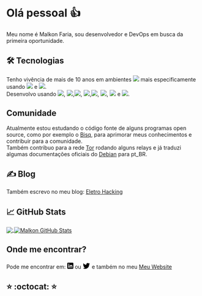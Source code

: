 # Olá pessoal :thumbsup:

Meu nome é Malkon Faria, sou desenvolvedor e DevOps em busca da primeira oportunidade.

## :hammer_and_wrench: Tecnologias

Tenho vivência de mais de 10 anos em ambientes ![](https://img.shields.io/badge/OS-Linux-sucess) mais especificamente usando ![](https://img.shields.io/badge/OS-Debian-FF1493) e ![](https://img.shields.io/badge/OS-CentOS-%2300008B). <br/>
Desenvolvo usando ![](https://img.shields.io/badge/Code-Java-%238B0000), ![](https://img.shields.io/badge/Code-HTML-%23FF4500),![](https://img.shields.io/badge/Code-CSS-blue), ![](https://img.shields.io/badge/Code-JS-%23FFD700),![](https://img.shields.io/badge/Framework-Spring-%2332CD32), ![](https://img.shields.io/badge/Framework-Bootstrap-%238A2BE2), ![](https://img.shields.io/badge/Framework-Angular-%23FF0000) e ![](https://img.shields.io/badge/Framework-Ionic-blue).

## Comunidade

Atualmente estou estudando o código fonte de alguns programas open source, como por exemplo o [Bisq](https://bisq.network/), para aprimorar meus conhecimentos e contribuir para a comunidade.<br/>
Também contribuo para a rede [Tor](https://www.torproject.org) rodando alguns relays e já traduzi algumas documentações oficiais do [Debian](https://www.debian.org/index.pt.html) para pt_BR.

## &#x270d; Blog

Também escrevo no meu blog: [Eletro Hacking](https://malkonf.github.io/blog/blog0.html)

## &#x1f4c8; GitHub Stats

<a href="https://github.com/MalkonF/MalkonF">
  <img align="center" src="https://github-readme-stats.vercel.app/api/top-langs/?username=MalkonF&title_color=ffffff&text_color=c9cacc&icon_color=2bbc8a&bg_color=1d1f21" />
</a>
<a href="https://github.com/MalkonF/MalkonF">
  <img align="center" src="https://github-readme-stats.vercel.app/api?username=MalkonF&show_icons=true&line_height=27&count_private=true&title_color=ffffff&text_color=c9cacc&icon_color=2bbc8a&bg_color=1d1f21" alt="Malkon GitHub Stats" />
</a>

## Onde me encontrar?

Pode me encontrar em: [![Linkedin][3.0]][3] ou [![Twitter][1.1]][1] e também no meu [Meu Website](https://malkonf.github.io/)

## :star: :octocat: :star:

<!-- icons -->

[1.1]: https://github.com/MalkonF/MalkonF/blob/main/twitter.png
[3.0]: https://github.com/MalkonF/MalkonF/blob/main/linkedin.png

<!-- redes sociais -->

[1]: https://twitter.com/RapazComum6
[2]: https://github.com/MalkonF
[3]: https://www.linkedin.com/in/malkon-faria-1843b81a7/
